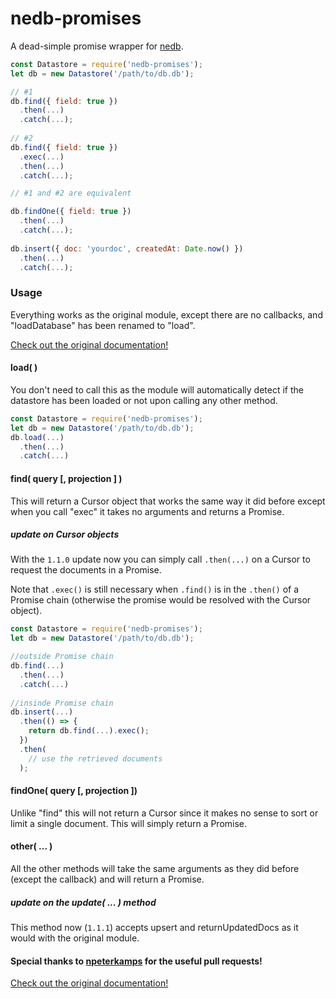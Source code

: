 # nedb-promises
A dead-simple promise wrapper for [nedb](https://github.com/louischatriot/nedb#readme).

```js
const Datastore = require('nedb-promises');
let db = new Datastore('/path/to/db.db');

// #1
db.find({ field: true })
  .then(...)
  .catch(...);
  
// #2
db.find({ field: true })
  .exec(...)
  .then(...)
  .catch(...);

// #1 and #2 are equivalent

db.findOne({ field: true })
  .then(...)
  .catch(...);
  
db.insert({ doc: 'yourdoc', createdAt: Date.now() })
  .then(...)
  .catch(...);
```

### Usage
Everything works as the original module, except there are no callbacks, and "loadDatabase" has been renamed to "load". 

[Check out the original documentation!](https://github.com/louischatriot/nedb#readme)

#### load( )
You don't need to call this as the module will automatically detect if the datastore has been loaded or not upon calling any other method. 
```js
const Datastore = require('nedb-promises');
let db = new Datastore('/path/to/db.db');
db.load(...)
  .then(...)
  .catch(...)
```

#### find( query [, projection ] )
This will return a Cursor object that works the same way it did before except when you call "exec" it takes no arguments and returns a Promise.

##### update on Cursor objects
With the `1.1.0` update now you can simply call `.then(...)` on a Cursor to request the documents in a Promise. 

Note that `.exec()` is still necessary when `.find()` is in the `.then()` of a Promise chain (otherwise the promise would be resolved with the Cursor object).

```js
const Datastore = require('nedb-promises');
let db = new Datastore('/path/to/db.db');

//outside Promise chain
db.find(...)
  .then(...)
  .catch(...)
  
//insinde Promise chain
db.insert(...)
  .then(() => {
    return db.find(...).exec();
  })
  .then(
    // use the retrieved documents
  );
```

#### findOne( query [, projection ])
Unlike "find" this will not return a Cursor since it makes no sense to sort or limit a single document.
This will simply return a Promise.

#### other( ... )
All the other methods will take the same arguments as they did before (except the callback) and will return a Promise.

##### update on the update( ... ) method
This method now (`1.1.1`) accepts upsert and returnUpdatedDocs as it would with the original module.

#### Special thanks to [npeterkamps](https://github.com/npeterkamps) for the useful pull requests!

[Check out the original documentation!](https://github.com/louischatriot/nedb#readme)